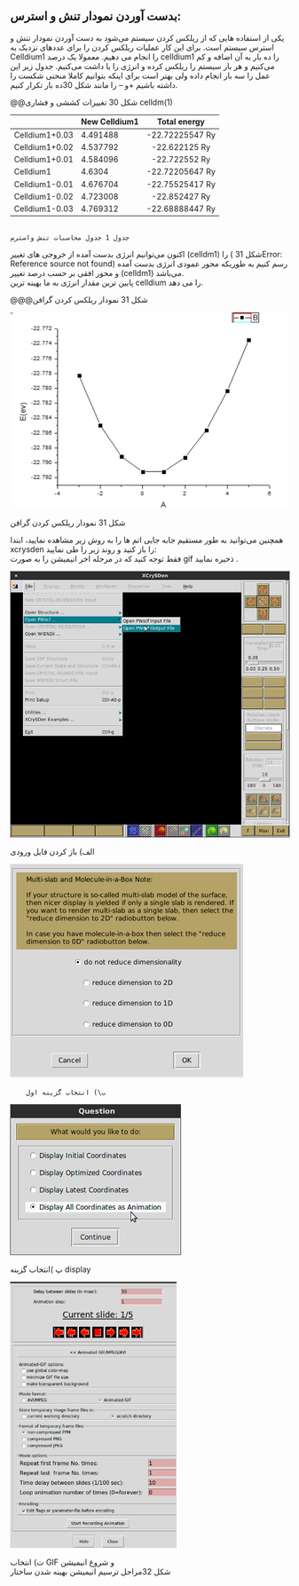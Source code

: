 ## بدست آوردن نمودار تنش و استرس:

یکی از استفاده هایی که از ریلکس کردن سیستم می‌شود به دست آوردن نمودار تنش و استرس سیستم است. برای این کار عملیات ریلکس کردن را برای عددهای نزدیک به Celldium1 را انجام می دهیم. معمولا یک درصد celldium1 را ده بار به آن اضافه و کم می‌کنیم و هر بار سیستم را ریلکس کرده و انرژی را یا داشت می‌کنیم. جدول زیر این عمل را سه بار انجام داده ولی بهتر است برای اینکه بتوانیم کاملا منحنی شکست را داشته باشیم +و – را مانند شکل 30ده بار تکرار کنیم.

@@شکل 30 تغییرات کششی و فشاری celldm\(1\)



|  | New Celldium1 | Total energy |
| :--- | :--- | :---: |
| Celldium1+0.03 | 4.491488 | -22.72225547 Ry |
| Celldium1+0.02 | 4.537792 | -22.622125 Ry |
| Celldium1+0.01 | 4.584096 | -22.722552 Ry |
| Celldium1 | 4.6304 | -22.72205647 Ry |
| Celldium1-0.01 | 4.676704 | -22.75525417 Ry |
| Celldium1-0.02  | 4.723008 | -22.852427 Ry |
| Celldium1-0.03 | 4.769312 | -22.68888447 Ry |

                                                                                               جدول 1 جدول محاسبات تنش واسترس  
اکنون می‌توانیم انرژی بدست آمده از خروجی های تغییر \(celldm1\)  را  \( شکل 31Error: Reference source not found\) رسم کنیم به طوریکه محور عمودی انرژی بدست آمده و محور افقی بر حسب درصد تغییر \(celldm1\) می‌باشد.  
 پایین ترین مقدار انرژی به ما بهینه ترین celldium  را می دهد.

@@@شکل 31 نمودار ریلکس کردن گرافن

![](/assets/11.png)

شکل 31 نمودار ریلکس کردن گرافن

همچنین می‌توانید به طور مستقیم جابه جایی اتم ها را به روش زیر مشاهده نمایید، ابتدا xcrysden را باز کنید و روند زیر را طی نمایید:  
فقط توجه کنید که در مرحله اخر انیمیشن را به صورت gif ذخیره نمایید .

![](/assets/111.png)

الف\) باز کردن فایل ورودی

![](/assets/22.png)

        ب\) انتخاب گزینه اول

![](/assets/223.png)

پ \)انتخاب گزینه display

![](/assets/225.png)

ت\) انتخاب GIF و شروع انیمیشن  
شکل  32مراحل ترسیم انیمیشن بهینه شدن ساختار

